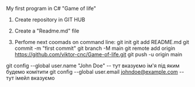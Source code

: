 My first program in C#
"Game of life"





1. Create repository in GIT HUB
2. Create a "Readme.md" file

3. Perfome next coomads on command line:
git init
git add README.md
git commit -m "first commit"
git branch -M main
git remote add origin https://github.com/viktor-cnc/Game-of-life.git
git push -u origin main



git config --global user.name "John Doe" -- тут вказуємо ім'я під яким будемо комітити
git config --global user.email johndoe@example.com -- тут імейл вказуємо
